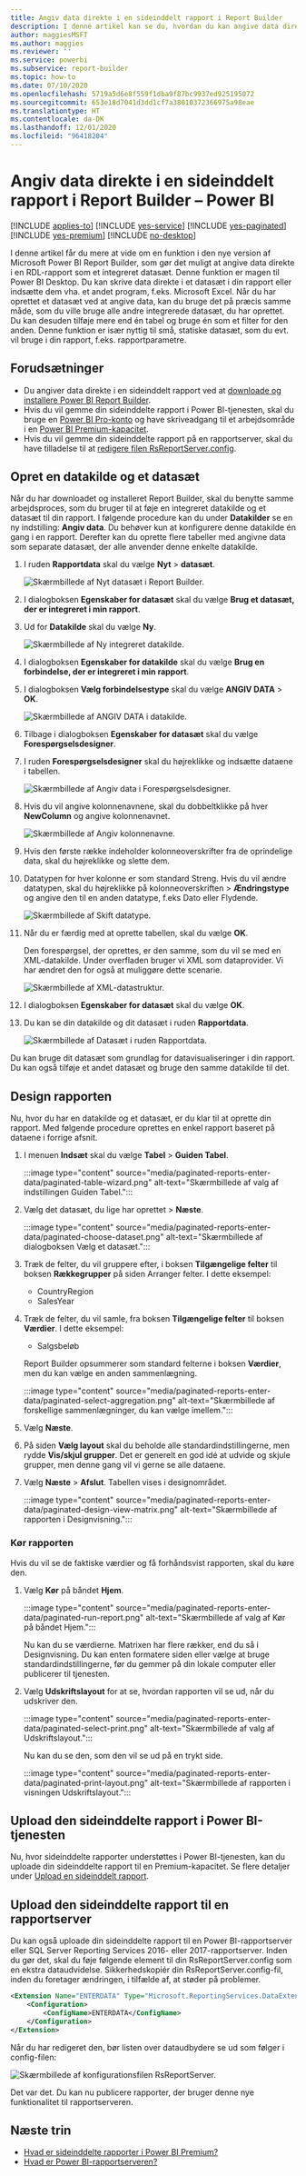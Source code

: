 ```yaml
---
title: Angiv data direkte i en sideinddelt rapport i Report Builder
description: I denne artikel kan se du, hvordan du kan angive data direkte i en sideinddelt rapport i Report Builder.
author: maggiesMSFT
ms.author: maggies
ms.reviewer: ''
ms.service: powerbi
ms.subservice: report-builder
ms.topic: how-to
ms.date: 07/10/2020
ms.openlocfilehash: 5719a5d6e8f559f1dba9f87bc9937ed925195072
ms.sourcegitcommit: 653e18d7041d3dd1cf7a38010372366975a98eae
ms.translationtype: HT
ms.contentlocale: da-DK
ms.lasthandoff: 12/01/2020
ms.locfileid: "96418204"
---
```

# <a name="enter-data-directly-in-a-paginated-report-in-report-builder---power-bi"></a>Angiv data direkte i en sideinddelt rapport i Report Builder – Power BI

[!INCLUDE [applies-to](../includes/applies-to.md)] [!INCLUDE [yes-service](../includes/yes-service.md)] [!INCLUDE [yes-paginated](../includes/yes-paginated.md)] [!INCLUDE [yes-premium](../includes/yes-premium.md)] [!INCLUDE [no-desktop](../includes/no-desktop.md)] 

I denne artikel får du mere at vide om en funktion i den nye version af Microsoft Power BI Report Builder, som gør det muligt at angive data direkte i en RDL-rapport som et integreret datasæt.  Denne funktion er magen til Power BI Desktop. Du kan skrive data direkte i et datasæt i din rapport eller indsætte dem vha. et andet program, f.eks. Microsoft Excel. Når du har oprettet et datasæt ved at angive data, kan du bruge det på præcis samme måde, som du ville bruge alle andre integrerede datasæt, du har oprettet. Du kan desuden tilføje mere end én tabel og bruge én som et filter for den anden. Denne funktion er især nyttig til små, statiske datasæt, som du evt. vil bruge i din rapport, f.eks. rapportparametre.
 
## <a name="prerequisites"></a>Forudsætninger

- Du angiver data direkte i en sideinddelt rapport ved at [downloade og installere Power BI Report Builder](https://aka.ms/pbireportbuilder). 
- Hvis du vil gemme din sideinddelte rapport i Power BI-tjenesten, skal du bruge en [Power BI Pro-konto](../fundamentals/service-self-service-signup-for-power-bi.md) og have skriveadgang til et arbejdsområde i en [Power BI Premium-kapacitet](../admin/service-premium-what-is.md).
- Hvis du vil gemme din sideinddelte rapport på en rapportserver, skal du have tilladelse til at [redigere filen RsReportServer.config](#upload-the-paginated-report-to-a-report-server).

## <a name="create-a-data-source-and-dataset"></a>Opret en datakilde og et datasæt

Når du har downloadet og installeret Report Builder, skal du benytte samme arbejdsproces, som du bruger til at føje en integreret datakilde og et datasæt til din rapport. I følgende procedure kan du under **Datakilder** se en ny indstilling: **Angiv data**.  Du behøver kun at konfigurere denne datakilde én gang i en rapport. Derefter kan du oprette flere tabeller med angivne data som separate datasæt, der alle anvender denne enkelte datakilde.

1. I ruden **Rapportdata** skal du vælge **Nyt** > **datasæt**.

    ![Skærmbillede af Nyt datasæt i Report Builder.](media/paginated-reports-enter-data/paginated-new-dataset.png)

1. I dialogboksen **Egenskaber for datasæt** skal du vælge **Brug et datasæt, der er integreret i min rapport**.

1. Ud for **Datakilde** skal du vælge **Ny**.

    ![Skærmbillede af Ny integreret datakilde.](media/paginated-reports-enter-data/paginated-new-data-source.png)

1. I dialogboksen **Egenskaber for datakilde** skal du vælge **Brug en forbindelse, der er integreret i min rapport**.
2. I dialogboksen **Vælg forbindelsestype** skal du vælge **ANGIV DATA** > **OK**.

    ![Skærmbillede af ANGIV DATA i datakilde.](media/paginated-reports-enter-data/paginated-data-source-properties-enter-data.png)

1. Tilbage i dialogboksen **Egenskaber for datasæt** skal du vælge **Forespørgselsdesigner**.
2. I ruden **Forespørgselsdesigner** skal du højreklikke og indsætte dataene i tabellen.

    ![Skærmbillede af Angiv data i Forespørgselsdesigner.](media/paginated-reports-enter-data/paginated-enter-data.png)

1. Hvis du vil angive kolonnenavnene, skal du dobbeltklikke på hver **NewColumn** og angive kolonnenavnet.

    ![Skærmbillede af Angiv kolonnenavne.](media/paginated-reports-enter-data/paginated-column-name.png)

1. Hvis den første række indeholder kolonneoverskrifter fra de oprindelige data, skal du højreklikke og slette dem.
    
9. Datatypen for hver kolonne er som standard Streng. Hvis du vil ændre datatypen, skal du højreklikke på kolonneoverskriften > **Ændringstype** og angive den til en anden datatype, f.eks Dato eller Flydende.

    ![Skærmbillede af Skift datatype.](media/paginated-reports-enter-data/paginated-data-type.png)

1. Når du er færdig med at oprette tabellen, skal du vælge **OK**.  

    Den forespørgsel, der oprettes, er den samme, som du vil se med en XML-datakilde. Under overfladen bruger vi XML som dataprovider.  Vi har ændret den for også at muliggøre dette scenarie.

    ![Skærmbillede af XML-datastruktur.](media/paginated-reports-enter-data/paginated-xml-data.png)

12. I dialogboksen **Egenskaber for datasæt** skal du vælge **OK**.

13. Du kan se din datakilde og dit datasæt i ruden **Rapportdata**.

    ![Skærmbillede af Datasæt i ruden Rapportdata.](media/paginated-reports-enter-data/paginated-report-data-pane.png)

Du kan bruge dit datasæt som grundlag for datavisualiseringer i din rapport. Du kan også tilføje et andet datasæt og bruge den samme datakilde til det.

## <a name="design-the-report"></a>Design rapporten

Nu, hvor du har en datakilde og et datasæt, er du klar til at oprette din rapport. Med følgende procedure oprettes en enkel rapport baseret på dataene i forrige afsnit.

1. I menuen **Indsæt** skal du vælge **Tabel** > **Guiden Tabel**.

    :::image type="content" source="media/paginated-reports-enter-data/paginated-table-wizard.png" alt-text="Skærmbillede af valg af indstillingen Guiden Tabel.":::

1. Vælg det datasæt, du lige har oprettet > **Næste**.

    :::image type="content" source="media/paginated-reports-enter-data/paginated-choose-dataset.png" alt-text="Skærmbillede af dialogboksen Vælg et datasæt.":::

2.  Træk de felter, du vil gruppere efter, i boksen **Tilgængelige felter** til boksen **Rækkegrupper** på siden Arranger felter. I dette eksempel:

    - CountryRegion
    - SalesYear

3.  Træk de felter, du vil samle, fra boksen **Tilgængelige felter** til boksen **Værdier**. I dette eksempel:

    - Salgsbeløb

    Report Builder opsummerer som standard felterne i boksen **Værdier**, men du kan vælge en anden sammenlægning.

    :::image type="content" source="media/paginated-reports-enter-data/paginated-select-aggregation.png" alt-text="Skærmbillede af forskellige sammenlægninger, du kan vælge imellem.":::
 
1. Vælg **Næste**.
4.  På siden **Vælg layout** skal du beholde alle standardindstillingerne, men rydde **Vis/skjul grupper**. Det er generelt en god idé at udvide og skjule grupper, men denne gang vil vi gerne se alle dataene.

5.  Vælg **Næste** > **Afslut**. Tabellen vises i designområdet.

    :::image type="content" source="media/paginated-reports-enter-data/paginated-design-view-matrix.png" alt-text="Skærmbillede af rapporten i Designvisning.":::

### <a name="run-the-report"></a>Kør rapporten

Hvis du vil se de faktiske værdier og få forhåndsvist rapporten, skal du køre den.

1. Vælg **Kør** på båndet **Hjem**.

    :::image type="content" source="media/paginated-reports-enter-data/paginated-run-report.png" alt-text="Skærmbillede af valg af Kør på båndet Hjem.":::

    Nu kan du se værdierne. Matrixen har flere rækker, end du så i Designvisning.  Du kan enten formatere siden eller vælge at bruge standardindstillingerne, før du gemmer på din lokale computer eller publicerer til tjenesten.

1. Vælg **Udskriftslayout** for at se, hvordan rapporten vil se ud, når du udskriver den.

    :::image type="content" source="media/paginated-reports-enter-data/paginated-select-print.png" alt-text="Skærmbillede af valg af Udskriftslayout.":::

    Nu kan du se den, som den vil se ud på en trykt side.

    :::image type="content" source="media/paginated-reports-enter-data/paginated-print-layout.png" alt-text="Skærmbillede af rapporten i visningen Udskriftslayout.":::

## <a name="upload-the-paginated-report-to-the-power-bi-service"></a>Upload den sideinddelte rapport i Power BI-tjenesten

Nu, hvor sideinddelte rapporter understøttes i Power BI-tjenesten, kan du uploade din sideinddelte rapport til en Premium-kapacitet. Se flere detaljer under [Upload en sideinddelt rapport](paginated-reports-save-to-power-bi-service.md).

## <a name="upload-the-paginated-report-to-a-report-server"></a>Upload den sideinddelte rapport til en rapportserver

Du kan også uploade din sideinddelte rapport til en Power BI-rapportserver eller SQL Server Reporting Services 2016- eller 2017-rapportserver. Inden du gør det, skal du føje følgende element til din RsReportServer.config som en ekstra dataudvidelse. Sikkerhedskopiér din RsReportServer.config-fil, inden du foretager ændringen, i tilfælde af, at støder på problemer.

```xml
<Extension Name="ENTERDATA" Type="Microsoft.ReportingServices.DataExtensions.XmlDPConnection,Microsoft.ReportingServices.DataExtensions">
    <Configuration>
        <ConfigName>ENTERDATA</ConfigName>
    </Configuration>
</Extension>
```

Når du har redigeret den, bør listen over dataudbydere se ud som følger i config-filen:

![Skærmbillede af konfigurationsfilen RsReportServer.](media/paginated-reports-enter-data/paginated-rsreportserver-config-file.png)

Det var det. Du kan nu publicere rapporter, der bruger denne nye funktionalitet til rapportserveren.

## <a name="next-steps"></a>Næste trin

- [Hvad er sideinddelte rapporter i Power BI Premium?](paginated-reports-report-builder-power-bi.md)
- [Hvad er Power BI-rapportserveren?](../report-server/get-started.md)
